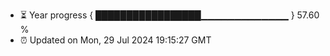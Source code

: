 - ⏳ Year progress { █████████████████▁▁▁▁▁▁▁▁▁▁▁▁▁ } 57.60 %
- ⏰ Updated on Mon, 29 Jul 2024 19:15:27 GMT

